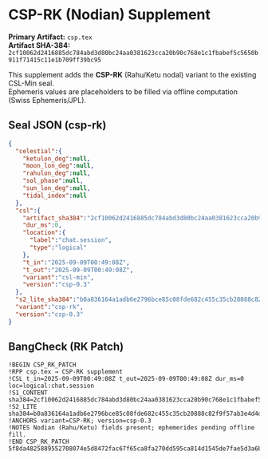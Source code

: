 # CSP-RK (Nodian) Supplement

**Primary Artifact:** `csp.tex`  
**Artifact SHA-384:** `2cf10062d2416885dc784abd3d80bc24aa0381623cca20b90c768e1c1fbabef5c5650b911f71415c11e1b709ff39bc95`

This supplement adds the **CSP-RK** (Rahu/Ketu nodal) variant to the existing CSL-Min seal.  
Ephemeris values are placeholders to be filled via offline computation (Swiss Ephemeris/JPL).

## Seal JSON (csp-rk)
```json
{
  "celestial":{
    "ketulon_deg":null,
    "moon_lon_deg":null,
    "rahulon_deg":null,
    "sol_phase":null,
    "sun_lon_deg":null,
    "tidal_index":null
  },
  "csl":{
    "artifact_sha384":"2cf10062d2416885dc784abd3d80bc24aa0381623cca20b90c768e1c1fbabef5c5650b911f71415c11e1b709ff39bc95",
    "dur_ms":0,
    "location":{
      "label":"chat.session",
      "type":"logical"
    },
    "t_in":"2025-09-09T00:49:08Z",
    "t_out":"2025-09-09T00:49:08Z",
    "variant":"csl-min",
    "version":"csp-0.3"
  },
  "s2_lite_sha384":"b0a836164a1adb6e2796bce85c08fde682c455c35cb20888c82f9f57ab3e4d4d820042a73d4e10038e06b4b146959523",
  "variant":"csp-rk",
  "version":"csp-0.3"
}
```

## BangCheck (RK Patch)
```
!BEGIN CSP_RK_PATCH
!RPP csp.tex → CSP-RK supplement
!CSL t_in=2025-09-09T00:49:08Z t_out=2025-09-09T00:49:08Z dur_ms=0 loc=logical:chat.session
!S1_CONTENT sha384=2cf10062d2416885dc784abd3d80bc24aa0381623cca20b90c768e1c1fbabef5c5650b911f71415c11e1b709ff39bc95
!S2_LITE sha384=b0a836164a1adb6e2796bce85c08fde682c455c35cb20888c82f9f57ab3e4d4d820042a73d4e10038e06b4b146959523
!ANCHORS variant=CSP-RK; version=csp-0.3
!NOTES Nodian (Rahu/Ketu) fields present; ephemerides pending offline fill.
!END CSP_RK_PATCH
5f8da4825889552708074e5d8472fac67f65ca8fa270dd595ca814d1545de7fae5d3a6bfeb0617fd6531ed5fd9a568b3

```
